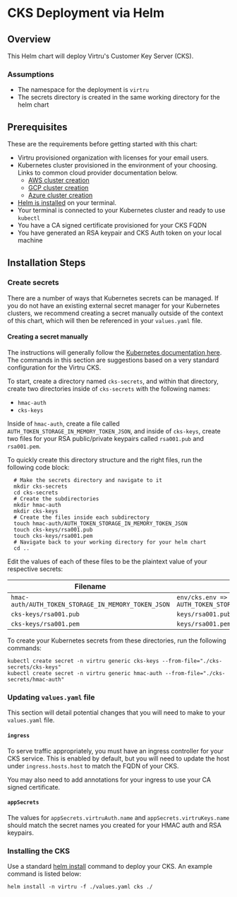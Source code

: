 # CKS Deployment via Helm

## Overview

This Helm chart will deploy Virtru's Customer Key Server (CKS).

### Assumptions
* The namespace for the deployment is `virtru`
* The secrets directory is created in the same working directory for the helm chart

## Prerequisites

These are the requirements before getting started with this chart:
* Virtru provisioned organization with licenses for your email users.
* Kubernetes cluster provisioned in the environment of your choosing. Links to common cloud provider documentation below.
  * [AWS cluster creation](https://docs.aws.amazon.com/eks/latest/userguide/create-cluster.html)
  * [GCP cluster creation](https://cloud.google.com/kubernetes-engine/docs/how-to/creating-a-zonal-cluster)
  * [Azure cluster creation](https://docs.microsoft.com/en-us/azure/aks/kubernetes-walkthrough-portal)
* [Helm is installed](https://helm.sh/docs/intro/install/) on your terminal.
* Your terminal is connected to your Kubernetes cluster and ready to use `kubectl`
* You have a CA signed certificate provisioned for your CKS FQDN
* You have generated an RSA keypair and CKS Auth token on your local machine

## Installation Steps

### Create secrets

There are a number of ways that Kubernetes secrets can be managed. If you do not have an existing external secret manager for your Kubernetes clusters, we recommend creating a secret manually outside of the context of this chart, which will then be referenced in your `values.yaml` file.

#### Creating a secret manually

The instructions will generally follow the [Kubernetes documentation here](https://kubernetes.io/docs/tasks/configmap-secret/managing-secret-using-kubectl/). The commands in this section are suggestions based on a very standard configuration for the Virtru CKS.

To start, create a directory named `cks-secrets`, and within that directory, create two directories inside of `cks-secrets` with the following names:
* `hmac-auth`
* `cks-keys`

Inside of `hmac-auth`, create a file called `AUTH_TOKEN_STORAGE_IN_MEMORY_TOKEN_JSON`, and inside of `cks-keys`, create two files for your RSA public/private keypairs called `rsa001.pub` and `rsa001.pem`.

To quickly create this directory structure and the right files, run the following code block:
```
  # Make the secrets directory and navigate to it
  mkdir cks-secrets
  cd cks-secrets
  # Create the subdirectories
  mkdir hmac-auth
  mkdir cks-keys
  # Create the files inside each subdirectory
  touch hmac-auth/AUTH_TOKEN_STORAGE_IN_MEMORY_TOKEN_JSON
  touch cks-keys/rsa001.pub
  touch cks-keys/rsa001.pem
  # Navigate back to your working directory for your helm chart
  cd ..
  ```

Edit the values of each of these files to be the plaintext value of your respective secrets:

| Filename | Value |
| -------- | ----- |
| `hmac-auth/AUTH_TOKEN_STORAGE_IN_MEMORY_TOKEN_JSON` | `env/cks.env => AUTH_TOKEN_STORAGE_IN_MEMORY_TOKEN_JSON` |
| `cks-keys/rsa001.pub` | `keys/rsa001.pub` |
| `cks-keys/rsa001.pem` | `keys/rsa001.pem` |

To create your Kubernetes secrets from these directories, run the following commands:
```
kubectl create secret -n virtru generic cks-keys --from-file="./cks-secrets/cks-keys"
kubectl create secret -n virtru generic hmac-auth --from-file="./cks-secrets/hmac-auth"
```
### Updating `values.yaml` file

This section will detail potential changes that you will need to make to your `values.yaml` file.

#### `ingress`

To serve traffic appropriately, you must have an ingress controller for your CKS service. This is enabled by default, but you will need to update the host under `ingress.hosts.host` to match the FQDN of your CKS.

You may also need to add annotations for your ingress to use your CA signed certificate. 

#### `appSecrets`

The values for `appSecrets.virtruAuth.name` and `appSecrets.virtruKeys.name` should match the secret names you created for your HMAC auth and RSA keypairs.

### Installing the CKS

Use a standard [helm install](https://helm.sh/docs/helm/helm_install/) command to deploy your CKS. An example command is listed below:
```
helm install -n virtru -f ./values.yaml cks ./
```